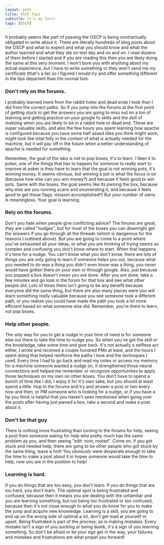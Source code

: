 ```yaml
---
layout: post
title: OSCP Tips
subtitle: It's my turn!
tags: [OSCP]
---
```


It probably seems like part of passing the OSCP is being contractually obligated to write about it. There are literally hundreds of blog posts about the OSCP and what to expect and what you should know and what the author learned and what they ate on test day and on and on. I read dozens of them before I started and if you are reading this then you are likely doing the same at this very moment. I won't bore you with anything about my actual experience, but I have to write something or they won't send me my certificate (that's a lie) so I figured I would try and offer something different in the tips departent than the normal fare.

### Don't rely on the forums.
I probably learned more from the rabbit holes and dead ends I took than I did from the correct paths. So if you jump into the forums at the first point of getting stuck to get the answers you are going to miss out on a ton of learning and getting practice on your google fu skills and the skill of realizing when you are likely to be in a rabbit hole or dead end. These are super valuable skills, and also the few hours you spent learning how apache is configured because you have some half assed idea you think might work, might look like total folly in the context of what is actually needed for the machine, but it will pay off in the future when a better understanding of apache is needed for something.

Remember, the goal of the labs is not to pop boxes, it's to learn. I liken it to poker, one of the things that has to happen for someone to really start to improve at poker is they have to learn that the goal is not winning pots, it's winning money. It seems obvious, but winning a pot is what the focus is on (because how else can you win money?) and because it feels good to win pots. Same with the boxes, the goal seems like its pwning the box, because why else are you running scans and enumerating it, and because it feels good to get those flags, mission accomplished!!! But your number of owns is meaningless. Your goal is learning.

### Rely on the forums.
 Don't you hate when people give conflicting advice? The forums are great, they are called "nudges", but for most of the boxes you can downright get the answers if you go through all the threads (which is dangerous for the reasons I outlined above). But you are going to come to a point where you've exhausted all your ideas, or what you are thinking of trying seems so complex and confusing you don't know where to start. When that happens it's time for a nudge. You can't know what you don't know, there are lots of things you are only going to learn if someone helps you out, because what you needed to do was a thing you didn't even know was a thing, you never would have gotten there on your own or through google. Also, just because you popped a box doesn't mean you are done. After you are done, take a few minutes and go look in the forum for that box and see what other people did. Lots of times there isn't going to be any benefit because everyone did the same thing, but there are also many places were you will learn something really valuable because you see someone took a different path, or you realize you could have made the path you took a lot more efficient based on what someone else did. Remember, you're there to learn, not pop boxes.

### Help other people.
The only way for you to get a nudge in your time of need is for someone else out there to take the time to nudge you. So when you've got the skill or the knowledge, take some time and give back. It's not actually a selfless act either, I wrote and received a couple hundred PMs at least, and the hours I spent doing that helped reinforce the paths I took and the techniques I used. Every time I had to go back and read my notes or access my memory for a machine someone wanted a nudge on, it strengthened those neural connections and helped me remember or recognize opportunities to apply those techniques on my own on other boxes. You don't have to spend a bunch of time like I did, I enjoy it for it's own sake, but you should at least spend a little. Hop in the forums and try and answer a post or two every now and then, or PM someone who is looking for a nudge, or if you have a tip you think is helpful that you haven't seen mentioned when going over the posts after having just pwned a box, take a second and make a post about it.

### Don't be that guy 
There is nothing more frustrating than turning to the forums for help, seeing a post from someone asking for help who pretty much has the same problem as you, and then seeing "edit: nvm, rooted". Come on, if you got stuck and needed help, there are gong to be other people who got stuck by the same thing, leave a hint! You obviously were desperate enough to take the time to make a post about it in hopes someone would take the time to help, now you are in the position to help!

### Learning is hard. 
If you do things that are too easy, you don't learn. If you do things that are too hard, you don't learn. The optimal spot is being frustrated and confused, because then it means you are dealing with the unfamiliar and you are learning something, but not being too frustrated or too confused, because then it's not close enough to what you do know for you to make the jump and acquire new knowledge. Learning is a skill, you are going to end up on the wrong side of optimal a lot, don't get mad at yourself or upset. Being frustrated is part of the process, as is making mistakes. Every mistake isn't a sign of you sucking or being dumb, it's a sign of you learning something. So don't be afraid or let your ego get in the way, your failures and mistakes and frustrations are what propel you forward! 